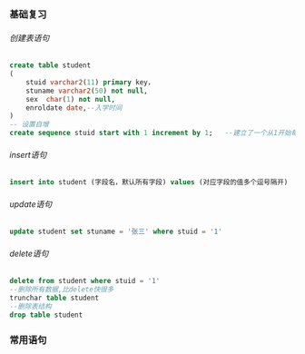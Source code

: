 ### 基础复习

###### 创建表语句

```sql
create table student
(
    stuid varchar2(11) primary key，
    stuname varchar2(50) not null,
    sex  char(1) not null,
    enroldate date,--入学时间
)
-- 设置自增
create sequence stuid start with 1 increment by 1;   --建立了一个从1开始每次加1的序列。
```

###### insert语句

```sql
insert into student (字段名，默认所有字段) values (对应字段的值多个逗号隔开)
```

###### update语句

~~~sql
update student set stuname = '张三' where stuid = '1'
~~~

###### delete语句

~~~sql
delete from student where stuid = '1'
--删除所有数据,比delete快很多
trunchar table student
--删除表结构
drop table student
~~~

### 常用语句

~~~sql

~~~

